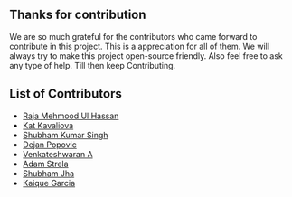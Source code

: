  ## Thanks for contribution
 
 We are so much grateful for the contributors who came forward to contribute in this project. This is a appreciation for all of them. We will always try to make this project open-source friendly. Also feel free to ask any type of help.
 Till then keep Contributing.
 
 ## List of Contributors
[comment]: <> (Add your name after a successful contribute in the project)
[comment]: <> (Format Name Github Url )

* [Raja Mehmood Ul Hassan](https://github.com/rmhassan)
* [Kat Kavaliova](https://github.com/katkava)
* [Shubham Kumar Singh](https://github.com/ShubhamKrSingh21)
* [Dejan Popovic](https://github.com/pdejan)
* [Venkateshwaran A](https://github.com/aviwar)
* [Adam Strela](https://github.com/myli14)
* [Shubham Jha](https://github.com/shubhamjha25)
* [Kaique Garcia](https://github.com/kaiquegarcia)
